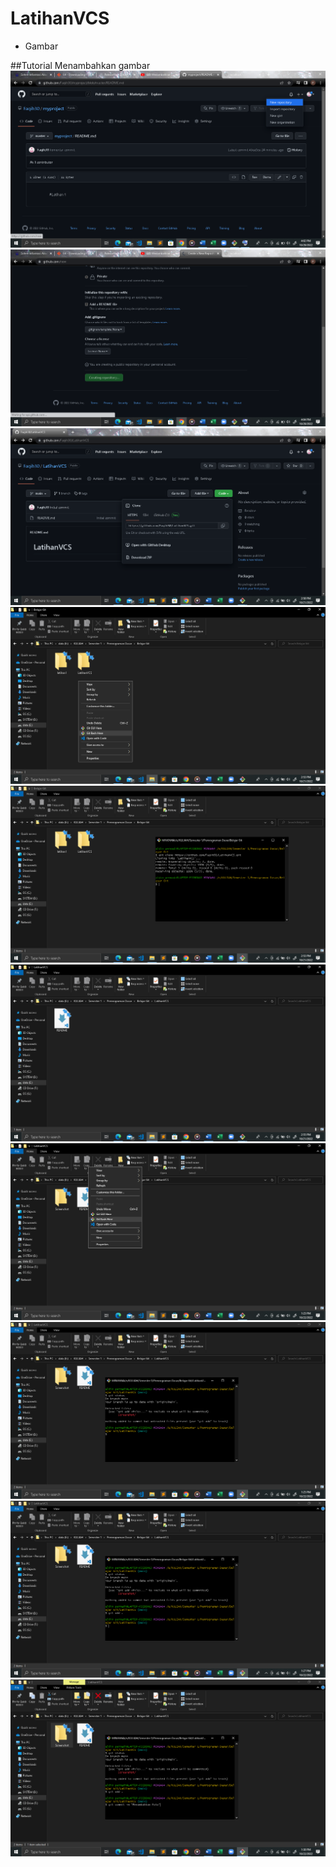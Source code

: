 # LatihanVCS

- Gambar

##Tutorial Menambahkan gambar
![img 1](Screenshot/1.png)
![img 2](Screenshot/2.png)
![img 3](Screenshot/3.png)
![img 4](Screenshot/4.png)
![img 5](Screenshot/5.png)
![img 6](Screenshot/6.png)
![img 7](Screenshot/7.png)
![img 8](Screenshot/8.png)
![img 9](Screenshot/9.png)
![img 10](Screenshot/10.png)
